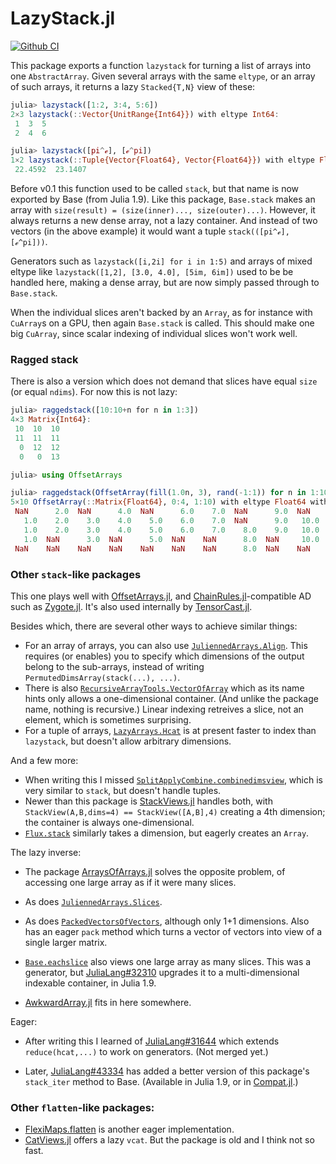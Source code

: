 # LazyStack.jl

[![Github CI](https://github.com/mcabbott/LazyStack.jl/workflows/CI/badge.svg)](https://github.com/mcabbott/LazyStack.jl/actions?query=workflow%3ACI+branch%3Amaster)

This package exports a function `lazystack` for turning a list of arrays 
into one `AbstractArray`. Given several arrays with the same `eltype`, 
or an array of such arrays, it returns a lazy `Stacked{T,N}` view of these:

```julia
julia> lazystack([1:2, 3:4, 5:6])
2×3 lazystack(::Vector{UnitRange{Int64}}) with eltype Int64:
 1  3  5
 2  4  6

julia> lazystack([pi^ℯ], [ℯ^pi])
1×2 lazystack(::Tuple{Vector{Float64}, Vector{Float64}}) with eltype Float64:
 22.4592  23.1407
```

Before v0.1 this function used to be called `stack`, but that name is now exported by Base (from Julia 1.9).
Like this package, `Base.stack` makes an array with `size(result) = (size(inner)..., size(outer)...)`.
However, it always returns a new dense array, not a lazy container.
And instead of two vectors (in the above example) it would want a tuple `stack(([pi^ℯ], [ℯ^pi]))`.

Generators such as `lazystack([i,2i] for i in 1:5)` and arrays of mixed eltype like `lazystack([1,2], [3.0, 4.0], [5im, 6im])` used to be be handled here, making a dense array, but are now simply passed through to `Base.stack`.

When the individual slices aren't backed by an `Array`, as for instance with `CuArray`s on a GPU, then again `Base.stack` is called.
This should make one big `CuArray`, since scalar indexing of individual slices won't work well.

### Ragged stack

There is also a version which does not demand that slices have equal `size` (or equal `ndims`).
For now this is not lazy:

```julia
julia> raggedstack([10:10+n for n in 1:3])
4×3 Matrix{Int64}:
 10  10  10
 11  11  11
  0  12  12
  0   0  13

julia> using OffsetArrays

julia> raggedstack(OffsetArray(fill(1.0n, 3), rand(-1:1)) for n in 1:10; fill=NaN)
5×10 OffsetArray(::Matrix{Float64}, 0:4, 1:10) with eltype Float64 with indices 0:4×1:10:
 NaN      2.0  NaN      4.0  NaN      6.0    7.0  NaN      9.0  NaN
   1.0    2.0    3.0    4.0    5.0    6.0    7.0  NaN      9.0   10.0
   1.0    2.0    3.0    4.0    5.0    6.0    7.0    8.0    9.0   10.0
   1.0  NaN      3.0  NaN      5.0  NaN    NaN      8.0  NaN     10.0
 NaN    NaN    NaN    NaN    NaN    NaN    NaN      8.0  NaN    NaN
```

### Other `stack`-like packages

This one plays well with [OffsetArrays.jl](https://github.com/JuliaArrays/OffsetArrays.jl), and [ChainRules.jl](https://github.com/JuliaDiff/ChainRules.jl)-compatible AD such as [Zygote.jl](https://github.com/FluxML/Zygote.jl). It's also used internally by [TensorCast.jl](https://github.com/mcabbott/TensorCast.jl).

Besides which, there are several other ways to achieve similar things:

* For an array of arrays, you can also use [`JuliennedArrays.Align`](https://bramtayl.github.io/JuliennedArrays.jl/latest/#JuliennedArrays.Align). This requires (or enables) you to specify which dimensions of the output belong to the sub-arrays, instead of writing `PermutedDimsArray(stack(...), ...)`. 
* There is also [`RecursiveArrayTools.VectorOfArray`](https://github.com/JuliaDiffEq/RecursiveArrayTools.jl#vectorofarray) which as its name hints only allows a one-dimensional container. (And unlike the package name, nothing is recursive.) Linear indexing retreives a slice, not an element, which is sometimes surprising.
* For a tuple of arrays, [`LazyArrays.Hcat`](https://github.com/JuliaArrays/LazyArrays.jl#concatenation) is at present faster to index than `lazystack`, but doesn't allow arbitrary dimensions.

And a few more:

* When writing this I missed [`SplitApplyCombine.combinedimsview`](https://github.com/JuliaData/SplitApplyCombine.jl#combinedimsviewarray), which is very similar to `stack`, but doesn't handle tuples.
* Newer than this package is [StackViews.jl](https://github.com/JuliaArrays/StackViews.jl) handles both, with `StackView(A,B,dims=4) == StackView([A,B],4)` creating a 4th dimension; the container is always one-dimensional. 
* [`Flux.stack`](https://fluxml.ai/Flux.jl/stable/utilities/#Flux.stack) similarly takes a dimension, but eagerly creates an `Array`.

The lazy inverse:

* The package [ArraysOfArrays.jl](https://github.com/JuliaArrays/ArraysOfArrays.jl) solves the opposite problem, of accessing one large array as if it were many slices.

* As does [`JuliennedArrays.Slices`](https://bramtayl.github.io/JuliennedArrays.jl/latest/#JuliennedArrays.Slices-Union{Tuple{NumberOfDimensions},%20Tuple{Item},%20Tuple{AbstractArray{Item,NumberOfDimensions},Vararg{Int64,N}%20where%20N}}%20where%20NumberOfDimensions%20where%20Item).

* As does [`PackedVectorsOfVectors`](https://github.com/synchronoustechnologies/PackedVectorsOfVectors.jl), although only 1+1 dimensions. Also has an eager `pack` method which turns a vector of vectors into view of a single larger matrix. 

* [`Base.eachslice`](https://docs.julialang.org/en/v1/base/arrays/#Base.eachslice) also views one large array as many slices. This was a generator, but [JuliaLang#32310](https://github.com/JuliaLang/julia/pull/32310) upgrades it to a multi-dimensional indexable container, in Julia 1.9.

* [AwkwardArray.jl](https://github.com/jpivarski/AwkwardArray.jl) fits in here somewhere.

Eager:

* After writing this I learned of [JuliaLang#31644](https://github.com/JuliaLang/julia/pull/31644) which extends `reduce(hcat,...)` to work on generators. (Not merged yet.)

* Later, [JuliaLang#43334](https://github.com/JuliaLang/julia/pull/43334) has added a better version of this package's `stack_iter` method to Base. (Available in Julia 1.9, or in [Compat.jl](https://github.com/JuliaLang/Compat.jl).)

### Other `flatten`-like packages:

* [FlexiMaps.flatten](https://gitlab.com/aplavin/FlexiMaps.jl#flatmapflatten) is another eager implementation.
* [CatViews.jl](https://github.com/ahwillia/CatViews.jl) offers a lazy `vcat`. But the package is old and I think not so fast.

